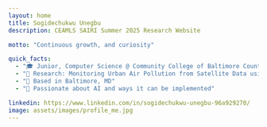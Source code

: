 ```yaml
---
layout: home
title: Sogidechukwu Unegbu
description: CEAMLS SAIRI Summer 2025 Research Website

motto: "Continuous growth, and curiosity"

quick_facts:
  - "🎓 Junior, Computer Science @ Community College of Baltimore County"
  - "🔬 Research: Monitoring Urban Air Pollution from Satellite Data using Machine Learning"
  - "📍 Based in Baltimore, MD"
  - "🚀 Passionate about AI and ways it can be implemented"

linkedin: https://www.linkedin.com/in/sogidechukwu-unegbu-96a929270/
image: assets/images/profile_me.jpg
---
```

